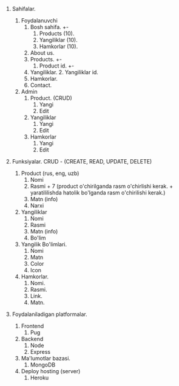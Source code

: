 1. Sahifalar.
    1. Foydalanuvchi
        1. Bosh sahifa. +-
            1. Products (10).
            2. Yangiliklar (10).
            3. Hamkorlar (10).
        2. About us. 
        3. Products. +-
            1. Product id. +-
        4. Yangiliklar.
            2. Yangiliklar id.
        5. Hamkorlar.
        6. Contact.
    2. Admin
        1. Product. (CRUD)
            1. Yangi
            2. Edit
        2. Yangiliklar
            1. Yangi
            2. Edit
        3. Hamkorlar
            1. Yangi
            2. Edit


2. Funksiyalar.
    CRUD - (CREATE, READ, UPDATE, DELETE)
    1. Product (rus, eng, uzb)
        1. Nomi
        2. Rasmi + 7 (product o'chirilganda rasm o'chirlishi kerak. + yaratililishda hatolik bo'lganda rasm o'chirilishi kerak.)
        3. Matn (info)
        4. Narxi
    2. Yangiliklar
        1. Nomi
        2. Rasmi
        3. Matn (info)
        4. Bo'lim
    3. Yangilik Bo'limlari.
        1. Nomi
        2. Matn
        3. Color
        4. Icon
    4. Hamkorlar.
        1. Nomi.
        2. Rasmi.
        3. Link.
        4. Matn.

3. Foydalaniladigan platformalar.
    1. Frontend
        1. Pug
    2. Backend 
        1. Node
        2. Express
    3. Ma'lumotlar bazasi.
        1. MongoDB
    4. Deploy hosting (server)
        1. Heroku